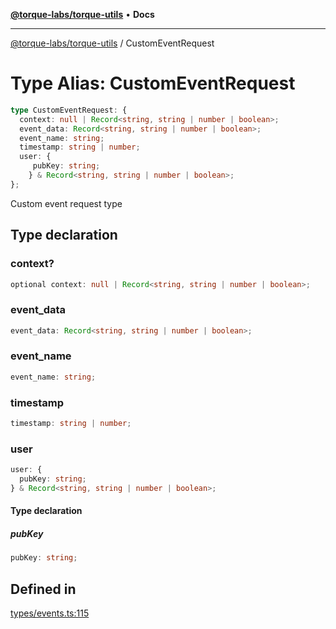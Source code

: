 [**@torque-labs/torque-utils**](../README.md) • **Docs**

***

[@torque-labs/torque-utils](../README.md) / CustomEventRequest

# Type Alias: CustomEventRequest

```ts
type CustomEventRequest: {
  context: null | Record<string, string | number | boolean>;
  event_data: Record<string, string | number | boolean>;
  event_name: string;
  timestamp: string | number;
  user: {
     pubKey: string;
    } & Record<string, string | number | boolean>;
};
```

Custom event request type

## Type declaration

### context?

```ts
optional context: null | Record<string, string | number | boolean>;
```

### event\_data

```ts
event_data: Record<string, string | number | boolean>;
```

### event\_name

```ts
event_name: string;
```

### timestamp

```ts
timestamp: string | number;
```

### user

```ts
user: {
  pubKey: string;
} & Record<string, string | number | boolean>;
```

#### Type declaration

##### pubKey

```ts
pubKey: string;
```

## Defined in

[types/events.ts:115](https://github.com/torque-labs/torque-utils/blob/fcba00c7b8994c0932484e8f489988b91291c603/types/events.ts#L115)
